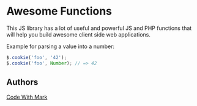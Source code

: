  
# Awesome Functions

This JS library has a lot of useful and powerful JS and PHP functions that will help you build awesome client side web applications.

 
Example for parsing a value into a number:

```javascript
$.cookie('foo', '42');
$.cookie('foo', Number); // => 42
```

 
## Authors

[Code With Mark](http://codewithmark.com)
